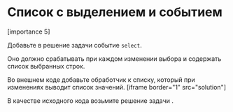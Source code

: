 # Список с выделением и событием

[importance 5]

Добавьте в решение задачи [](/task/selectable-list-component) событие `select`. 

Оно должно срабатывать при каждом изменении выбора и содержать список выбранных строк.

Во внешнем коде добавьте обработчик к списку, который при изменениях выводит список значений.
[iframe border="1" src="solution"]

В качестве исходного кода возьмите решение задачи [](/task/selectable-list-component).
